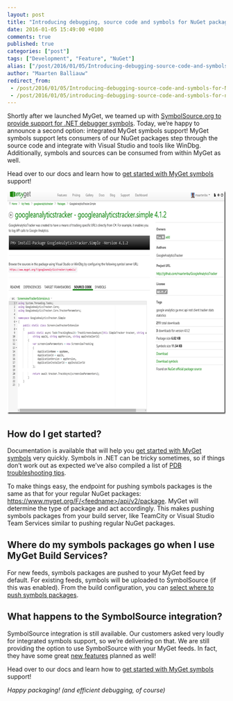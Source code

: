 ```yaml
---
layout: post
title: "Introducing debugging, source code and symbols for NuGet packages"
date: 2016-01-05 15:49:00 +0100
comments: true
published: true
categories: ["post"]
tags: ["Development", "Feature", "NuGet"]
alias: ["/post/2016/01/05/Introducing-debugging-source-code-and-symbols-for-NuGet-packages.aspx", "/post/2016/01/05/introducing-debugging-source-code-and-symbols-for-nuget-packages.aspx"]
author: "Maarten Balliauw"
redirect_from:
 - /post/2016/01/05/Introducing-debugging-source-code-and-symbols-for-NuGet-packages.aspx.html
 - /post/2016/01/05/introducing-debugging-source-code-and-symbols-for-nuget-packages.aspx.html
---
```


<p>Shortly after we launched MyGet, we teamed up with <a href="/post/2011/11/16/Publishing-symbol-packages-for-a-MyGet-feed.aspx">SymbolSource.org to provide support for .NET debugger symbols</a>. Today, we’re happy to announce a second option: integrated MyGet symbols support! MyGet symbols support lets consumers of our NuGet packages step through the source code and integrate with Visual Studio and tools like WinDbg. Additionally, symbols and sources can be consumed from within MyGet as well.</p> <p>Head over to our docs and learn how to <a href="https://docs.myget.org/docs/reference/symbols">get started with MyGet symbols</a> support!</p> <p align="center"><a href="/images/image_132.png"><img width="724" height="514" title="image" style="border: 0px currentColor; padding-top: 0px; padding-right: 0px; padding-left: 0px; display: inline; background-image: none;" alt="image" src="/images/image_thumb_130.png" border="0"></a></p> <h2>How do I get started?</h2> <p>Documentation is available that will help you <a href="https://docs.myget.org/docs/reference/symbols">get started with MyGet symbols</a> very quickly. Symbols in .NET can be tricky sometimes, so if things don’t work out as expected we’ve also compiled a list of <a href="https://docs.myget.org/docs/reference/symbols#Troubleshooting">PDB troubleshooting tips</a>.</p> <p>To make things easy, the endpoint for pushing symbols packages is the same as that for your regular NuGet packages: <a href="https://www.myget.org/F/<feedname>/api/v2/package">https://www.myget.org/F/&lt;feedname&gt;/api/v2/package</a>. MyGet will determine the type of package and act accordingly. This makes pushing symbols packages from your build server, like TeamCity or Visual Studio Team Services similar to pushing regular NuGet packages.</p> <h2>Where do my symbols packages go when I use MyGet Build Services?</h2> <p>For new feeds, symbols packages are pushed to your MyGet feed by default. For existing feeds, symbols will be uploaded to SymbolSource (if this was enabled). From the build configuration, you can <a href="https://docs.myget.org/docs/reference/build-services#Pushing_symbols">select where to push symbols packages</a>.</p> <h2>What happens to the SymbolSource integration?</h2> <p>SymbolSource integration is still available. Our customers asked very loudly for integrated symbols support, so we’re delivering on that. We are still providing the option to use SymbolSource with your MyGet feeds. In fact, they have some great <a href="http://tripleemcoder.com/2015/10/04/moving-to-the-new-symbolsource-engine/">new features</a> planned as well!</p> <p>Head over to our docs and learn how to <a href="https://docs.myget.org/docs/reference/symbols">get started with MyGet symbols</a> support!</p> <p><em>Happy packaging! (and efficient debugging, of course)</em></p>



